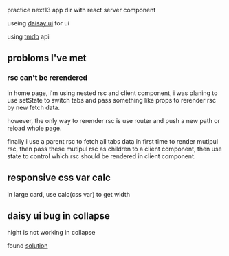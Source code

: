 practice next13 app dir with react server component

useing [daisay ui](https://daisyui.com/) for ui

using [tmdb](https://developer.themoviedb.org/reference/intro/getting-started) api

## probloms I've met
### rsc can't be rerendered
in home page, i'm using nested rsc and client component, i was planing to use setState to switch tabs and pass something like props to rerender rsc by new fetch data.

however, the only way to rerender rsc is use router and push a new path or reload whole page.

finally i use a parent rsc to fetch all tabs data in first time to render mutipul rsc, then pass these mutipul rsc as children to a client component, then use state to control which rsc should be rendered in client component.
   
## responsive css var calc
in large card, use calc(css var) to get width

## daisy ui bug in collapse
hight is not working in collapse

found [solution](https://github.com/saadeghi/daisyui/discussions/1110#discussioncomment-3616445)